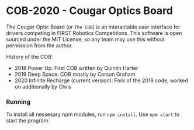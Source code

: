 # COB-2020 - Cougar Optics Board

The Cougar Optic Board (or `The COB`) is an interactable user interface for drivers competing in FIRST Robotics Competitions. 
This software is open sourced under the MIT License, so any team may use this without permission from the author.

History of the COB:
- 2018 Power Up: First COB written by Quintin Harter
- 2019 Deep Space: COB mostly by Carson Graham
- 2020 Infinite Recharge (current version): Fork of the 2019 code, worked on additionally by Chris

### Running
To install all nessesary npm modules, run `npm install`. Use `npm start` to start the program.
